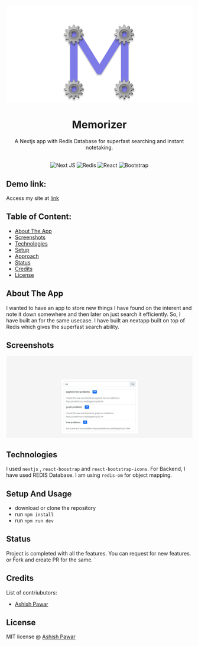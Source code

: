 <div align='center'>
<img src=".github/logo_small.png"/>
<h1> Memorizer </h1>
A Nextjs app with Redis Database for superfast searching and instant notetaking.
  <br/>
  <br/>
  
![Next JS](https://img.shields.io/badge/Next-black?style=for-the-badge&logo=next.js&logoColor=white)
![Redis](https://img.shields.io/badge/redis-%23DD0031.svg?style=for-the-badge&logo=redis&logoColor=white)
![React](https://img.shields.io/badge/react-%2320232a.svg?style=for-the-badge&logo=react&logoColor=%2361DAFB)
![Bootstrap](https://img.shields.io/badge/bootstrap-%23563D7C.svg?style=for-the-badge&logo=bootstrap&logoColor=white)
</div>

## Demo link:

Access my site at [link](https://memorizer-ashishpawar517.vercel.app/)

## Table of Content:

- [About The App](#about-the-app)
- [Screenshots](#screenshots)
- [Technologies](#technologies)
- [Setup](#setup)
- [Approach](#approach)
- [Status](#status)
- [Credits](#credits)
- [License](#license)

## About The App

I wanted to have an app to store new things I have found on the interent and note it down somewhere and then later on just search it efficiently. So, I have built an for the same usecase. I have built an nextapp built on top of Redis which gives the superfast search ability.

## Screenshots

![screenshot](.github/screenshot.png)

## Technologies

I used `nextjs` , `react-boostrap` and `react-bootstrap-icons`. For Backend, I have used REDIS Database. I am using `redis-om` for object mapping. 

## Setup And Usage

- download or clone the repository
- run `npm install`
- run `npm run dev`

## Status

Project is completed with all the features. You can request for new features. or Fork and create PR for the same. `

## Credits

List of contriubutors:

- [Ashish Pawar](https://github.com/ashishpawar517)

## License

MIT license @ [Ashish Pawar](https://github.com/ashishpawar517/Memorizer/blob/main/LICENSE)

